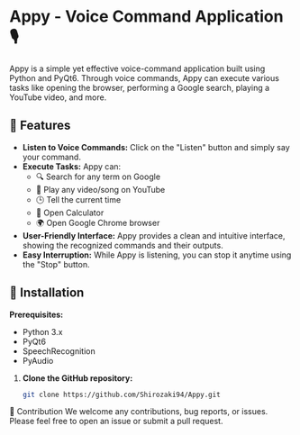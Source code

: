 # Appy - Voice Command Application 🎙️

Appy is a simple yet effective voice-command application built using Python and PyQt6. Through voice commands, Appy can execute various tasks like opening the browser, performing a Google search, playing a YouTube video, and more.


## 🌟 Features

- **Listen to Voice Commands:** Click on the "Listen" button and simply say your command.
- **Execute Tasks:** Appy can:
  - 🔍 Search for any term on Google
  - 🎵 Play any video/song on YouTube
  - 🕒 Tell the current time
  - 🧮 Open Calculator
  - 🌍 Open Google Chrome browser
- **User-Friendly Interface:** Appy provides a clean and intuitive interface, showing the recognized commands and their outputs.
- **Easy Interruption:** While Appy is listening, you can stop it anytime using the "Stop" button.

## 🚀 Installation

**Prerequisites:**
- Python 3.x
- PyQt6
- SpeechRecognition
- PyAudio

1. **Clone the GitHub repository:**
   ```bash
   git clone https://github.com/Shirozaki94/Appy.git
🤝 Contribution
We welcome any contributions, bug reports, or issues. Please feel free to open an issue or submit a pull request.